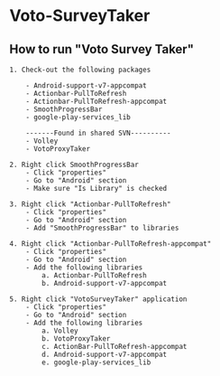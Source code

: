 Voto-SurveyTaker
================

How to run "Voto Survey Taker"
------------------------------
	1. Check-out the following packages
	
		- Android-support-v7-appcompat
		- Actionbar-PullToRefresh
		- Actionbar-PullToRefresh-appcompat
		- SmoothProgressBar
		- google-play-services_lib
		
		-------Found in shared SVN----------
		- Volley
		- VotoProxyTaker
		
	2. Right click SmoothProgressBar
		- Click "properties"
		- Go to "Android" section
		- Make sure "Is Library" is checked
		
	3. Right click "Actionbar-PullToRefresh"
		- Click "properties"
		- Go to "Android" section
		- Add "SmoothProgressBar" to libraries
	
	4. Right click "Actionbar-PullToRefresh-appcompat"
		- Click "properties"
		- Go to "Android" section
		- Add the following libraries
			a. Actionbar-PullToRefresh
			b. Android-support-v7-appcompat
			
	5. Right click "VotoSurveyTaker" application
		- Click "properties"
		- Go to "Android" section
		- Add the following libraries
			a. Volley
			b. VotoProxyTaker
			c. ActionBar-PullToRefresh-appcompat
			d. Android-support-v7-appcompat
			e. google-play-services_lib
